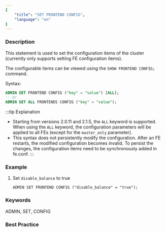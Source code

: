 ```yaml
---
{
    "title": "SET FRONTEND CONFIG",
    "language": "en"
}
---
```


<!--
Licensed to the Apache Software Foundation (ASF) under one
or more contributor license agreements.  See the NOTICE file
distributed with this work for additional information
regarding copyright ownership.  The ASF licenses this file
to you under the Apache License, Version 2.0 (the
"License"); you may not use this file except in compliance
with the License.  You may obtain a copy of the License at

  http://www.apache.org/licenses/LICENSE-2.0

Unless required by applicable law or agreed to in writing,
software distributed under the License is distributed on an
"AS IS" BASIS, WITHOUT WARRANTIES OR CONDITIONS OF ANY
KIND, either express or implied.  See the License for the
specific language governing permissions and limitations
under the License.
-->





### Description

This statement is used to set the configuration items of the cluster (currently only supports setting FE configuration items).

The configurable items can be viewed using the `SHOW FRONTEND CONFIG;` command.

Syntax:

```sql
ADMIN SET FRONTEND CONFIG ("key" = "value") [ALL];
-- or
ADMIN SET ALL FRONTENDS CONFIG ("key" = "value");
```

:::tip Explanation

- Starting from versions 2.0.11 and 2.1.5, the `ALL` keyword is supported. When using the `ALL` keyword, the configuration parameters will be applied to all FEs (except for the `master_only` parameter).
- This syntax does not persistently modify the configuration. After an FE restarts, the modified configuration becomes invalid. To persist the changes, the configuration items need to be synchronously added in fe.conf.
:::

### Example

1. Set `disable_balance` to true

    `ADMIN SET FRONTEND CONFIG ("disable_balance" = "true");`

### Keywords

ADMIN, SET, CONFIG

### Best Practice

